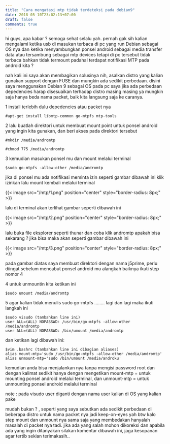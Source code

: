 ```yaml
---
title: "Cara mengatasi mtp tidak terdeteksi pada debian9"
date: 2018-05-10T23:02:13+07:00
draft: false
comments: true
---
```

hi guys, apa kabar ? semoga sehat selalu yah. pernah gak sih kalian mengalami ketika usb di masukan terbaca di pc yang run Debian sebagai OS nya dan ketika menyambungkan ponsel android sebagai media transfer data atau tersambung sebagai mtp devices tetapi di pc tersebut tidak terbaca bahkan tidak termount padahal terdapat notifikasi MTP pada android kita ?

nah kali ini saya akan membagikan solusinya nih, asalkan distro yang kalian gunakan support dengan FUSE dan mungkin ada sedikit perbedaan. disini saya menggunakan Debian 9 sebagai OS pada pc saya jika ada perbedaan depedencies harap disesuaikan terhadap distro masing masing ya mungkin saja hanya beda nama packet, baik kita langsung saja ke caranya.

1 install terlebih dulu depedencies atau packet nya
```
#apt-get install libmtp-common go-mtpfs mtp-tools
```
2 lalu buatlah direktori untuk membuat mount point untuk ponsel android yang ingin kita gunakan, dan beri akses pada direktori tersebut
```
#mkdir /media/andromtp

#chmod 775 /media/andromtp
```
3 kemudian masukan ponsel mu dan mount melalui terminal

```
$sudo go-mtpfs -allow-other /media/andromtp
```

jika di ponsel mu ada notifikasi meminta izin seperti gambar dibawah ini klik izinkan lalu mount kembali melalui terminal

{{< image src="/mtp/1.png" position="center" style="border-radius: 8px;" >}}

lalu di terminal akan terlihat gambar seperti dibawah ini

{{< image src="/mtp/2.png" position="center" style="border-radius: 8px;" >}}

lalu buka file eksplorer seperti thunar dan coba klik andromtp apakah bisa sekarang ? jika bisa maka akan seperti gambar dibawah ini

{{< image src="/mtp/3.png" position="center" style="border-radius: 8px;" >}}

pada gambar diatas saya membuat direktori dengan nama j5prime, perlu diingat sebelum mencabut ponsel android mu alangkah baiknya ikuti step nomor 4


4 untuk unmountin kita ketikan ini

```
$sudo umount /media/andromtp
```

5 agar kalian tidak menulis sudo go-mtpfs ........ lagi dan lagi maka ikuti langkah ini
```
$sudo visudo (tambahkan line ini)
user ALL=(ALL) NOPASSWD: /usr/bin/go-mtpfs -allow-other /media/andromtp
user ALL=(ALL) NOPASSWD: /bin/umount /media/andromtp
```
dan ketikan lagi dibawah ini:
```
$vim .bashrc (tambahkan line ini dibagian aliases)
alias mount-mtp='sudo /usr/bin/go-mtpfs -allow-other /media/andromtp'
alias unmount-mtp='sudo /bin/umount /media/androku'
```

kemudian anda bisa menjalankan nya tanpa mengisi password root dan dengan kalimat sedikit hanya dengan mengetikan
mount-mtp = untuk mounting ponsel android melalui terminal, dan
unmount-mtp = untuk unmounting ponsel android melalui terminal

note : pada visudo user diganti dengan nama user kalian di OS yang kalian pake

mudah bukan ? , seperti yang saya sebutkan ada sedikit perbedaan di beberapa distro untuk nama packet nya jadi keep-on-eyes yah btw kalo step mount dan unmount nya sama saja yang membedakan hanyalah masalah di packet nya tadi. jika ada yang salah mohon dikoreksi dan apabila ada yang ingin ditanyakan silakan komentar dibawah ini, jaga kesopanan agar tertib sekian terimakasih..
